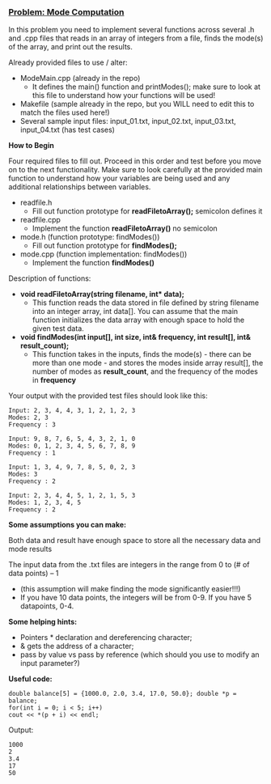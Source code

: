 ### <ins>Problem: Mode Computation</ins>
In this problem you need to implement several functions across several .h and .cpp files that reads in an array of integers from a file, finds the mode(s) of the array, and print out the results.

Already provided files to use / alter:
* ModeMain.cpp (already in the repo)
    * It defines the main() function and printModes(); make sure to look at this file to understand how your functions will be used!
* Makefile (sample already in the repo, but you WILL need to edit this to match the files used here!)
* Several sample input files: input_01.txt, input_02.txt, input_03.txt, input_04.txt (has test cases)

**How to Begin**

Four required files to fill out. Proceed in this order and test before you move on to the next functionality. Make sure to look carefully at the provided main function to understand how your variables are being used and any additional relationships between variables.
* readfile.h
    * Fill out function prototype for **readFiletoArray(<types and parameters>);** semicolon defines it 
* readfile.cpp
    * Implement the function **readFiletoArray(<types and parameters>)** no semicolon
* mode.h (function prototype: findModes())
    * Fill out function prototype for **findModes(<types and parameters>);** 
* mode.cpp (function implementation: findModes())
    * Implement the function **findModes(<types and parameters>)**

Description of functions:
* __void readFiletoArray(string filename, int* data);__
    * This function reads the data stored in file defined by string filename into an integer array, int data[]. You can assume that the main function initializes the data array with enough space to hold the given test data.
* **void findModes(int input[], int size, int& frequency, int result[], int& result_count);**
    * This function takes in the inputs, finds the mode(s) - there can be more than one mode - and stores the modes inside array result[], the number of modes as __result_count__, and the frequency of the modes in __frequency__

Your output with the provided test files should look like this:

    Input: 2, 3, 4, 4, 3, 1, 2, 1, 2, 3 
    Modes: 2, 3
    Frequency : 3

    Input: 9, 8, 7, 6, 5, 4, 3, 2, 1, 0 
    Modes: 0, 1, 2, 3, 4, 5, 6, 7, 8, 9 
    Frequency : 1

    Input: 1, 3, 4, 9, 7, 8, 5, 0, 2, 3 
    Modes: 3
    Frequency : 2

    Input: 2, 3, 4, 4, 5, 1, 2, 1, 5, 3 
    Modes: 1, 2, 3, 4, 5 
    Frequency : 2

**Some assumptions you can make:**

Both data and result have enough space to store all the necessary data and mode results 

The input data from the .txt files are integers in the range from 0 to (# of data 
points) – 1
* (this assumption will make finding the mode significantly easier!!!)
* If you have 10 data points, the integers will be from 0-9. If you have 5 datapoints, 0-4.

**Some helping hints:**

* Pointers * declaration and dereferencing character;
* & gets the address of a character;
* pass by value vs pass by reference (which should you use to modify an input parameter?)

**Useful code:**

    double balance[5] = {1000.0, 2.0, 3.4, 17.0, 50.0}; double *p = balance;
    for(int i = 0; i < 5; i++)
    cout << *(p + i) << endl;
    
Output:

    1000 
    2
    3.4 
    17 
    50